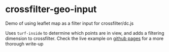 # crossfilter-geo-input
Demo of using leaflet map as a filter input for crossfilter/dc.js

Uses `turf-inside` to determine which points are in view, and adds a filtering dimension to crossfilter.  Check the live example on [github pages](https://chriswhong.github.io/crossfilter-geo-input/) for a more thorough write-up
